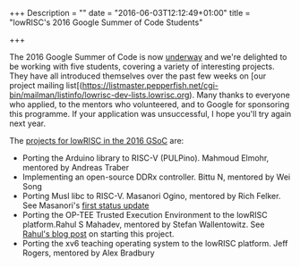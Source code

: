 +++
Description = ""
date = "2016-06-03T12:12:49+01:00"
title = "lowRISC's 2016 Google Summer of Code Students"

+++

The 2016 Google Summer of Code is now 
[underway](https://developers.google.com/open-source/gsoc/timeline) and we're 
delighted to be working with five students, covering a variety of interesting 
projects. They have all introduced themselves over the past few weeks on [our 
project mailing 
list[(https://listmaster.pepperfish.net/cgi-bin/mailman/listinfo/lowrisc-dev-lists.lowrisc.org).
Many thanks to everyone who applied, to the mentors who volunteered, and to 
Google for sponsoring this programme. If your application was unsuccessful, I 
hope you'll try again next year.

The [projects for lowRISC in the 2016 
GSoC](https://summerofcode.withgoogle.com/organizations/6271463900315648/) 
are:

* Porting the Arduino library to RISC-V (PULPino). Mahmoud Elmohr, mentored by 
Andreas Traber
* Implementing an open-source DDRx controller. Bittu N, mentored by Wei Song
* Porting Musl libc to RISC-V. Masanori Ogino, mentored by Rich Felker. See 
Masanori's [first status 
update](http://article.gmane.org/gmane.comp.hardware.lowrisc.devel/377)
* Porting the OP-TEE Trusted Execution Environment to the lowRISC 
platform.Rahul S Mahadev, mentored by Stefan Wallentowitz. See [Rahul's blog 
post](http://mahadevrahul.blogspot.co.uk/2016/05/trusted-execution-environment-on-sel4.html) 
on starting this project.
* Porting the xv6 teaching operating system to the lowRISC platform. Jeff 
Rogers, mentored by Alex Bradbury

